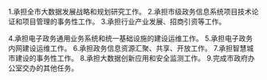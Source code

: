 1.承担全市大数据发展战略和规划研究工作。
2.承担市级政务信息系统项目技术论证和项目管理的事务性工作。
3.承担行业产业发展、招商引资等工作。

4.承担电子政务通用业务系统和统一基础设施的建设运维工作。
5.承担电子政务内网建设运维工作。
6.承担政务信息资源汇聚、共享、开放工作。
7.承担智慧城市建设的事务性工作。
8.承担大数据创新应用和安全监测工作。
9.完成市政府办公室交办的其他任务。